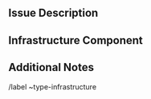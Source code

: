 ## Issue Description
<!-- Provide a clear and concise description of the infrastructure issue or task. -->

## Infrastructure Component

<!-- Specify the relevant infrastructure component(s) involved, e.g., servers, databases, networks, etc. -->

## Additional Notes


/label ~type-infrastructure